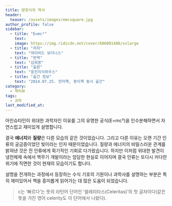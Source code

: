 ```yaml
---
title: 방정식의 역사
header:
  teaser: /assets/images/emcsquare.jpg
author_profile: false
sidebar:
  - title: "E=mc²"
    text:
    image: https://img.ridicdn.net/cover/606001408/xxlarge
  - title: "저자"
    text: "데이비드 보더니스"
  - title: "번역"
    text: "김희봉"
  - title: "출판"
    text: "웅진지식하우스"
  - title: "출간 정보"
    text: "2014.07.25. 전자책, 종이책 동시 출간"
category:
  - 책리뷰
tags:
  - 과학
last_modified_at:
---
```


아인슈타인이 위대한 과학자인 이유를 그의 유명한 공식(E=mc²)을 인수분해하면서 자연스럽고 재미있게 설명합니다.

결국 **에너지**와 **질량**은 다른 모습의 같은 것이었습니다. 그리고 다른 이유는 오랜 기간 인류의 궁금증이었던 빛이라는 인자 때문이었습니다. 질량과 에너지의 비밀스러운 관계를 밝혀낸 것은 전 인류에게 획기적인 기회로 다가왔습니다. 하지만 이처럼 위대한 발견이 냉전체제 속에서 핵무기 개발이라는 암담한 현실로 이어지며 결국 인류는 또다시 커다란 위기에 직면한 것이 현재의 모습이기도 합니다. 

설명을 전개하는 과정에서 등장하는 수식 기호의 기원이나 과학사를 설명하는 부분은 특히 재미있어서 책을 흥미롭게 읽어가는 데 많은 도움이 되었습니다. 

> c는 ‘빠르다’는 뜻의 라틴어 단어인 ‘셀레리타스(Celeritas)’의 첫 글자이다(같은 뜻을 가진 영어 celerity도 이 단어에서 나왔다). 
>
